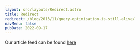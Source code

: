 ```yaml
---
layout: src/layouts/Redirect.astro
title: Redirect
redirect: /blog/2013/11/query-optimisation-is-still-alive/
navMenu: false
pubDate: 2022-09-17
---
```

<div>
Our article feed can be found <a href="/blog/2013/11/query-optimisation-is-still-alive/">here</a>
</div>
